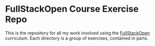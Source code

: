 # FullStackOpen Course Exercise Repo
This is the repository for all my work involved using the [FullStackOpen](https://fullstackopen.com/) curriculum. 
Each directory is a group of exercises, contained in parts. 

